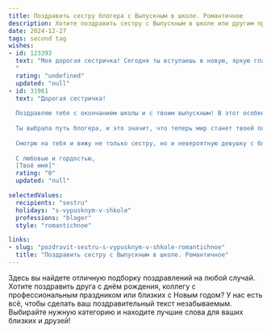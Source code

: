 ```yaml
---
title: Поздравить сестру блогера с Выпускным в школе. Романтичное
description: Хотите поздравить сестру с Выпускным в школе или другим праздником? Наш ИИ создаст незабываемое поздравление, а вы обязательно выделитесь среди других.  
date: 2024-12-27
tags: second tag
wishes:
- id: 123393
  text: "Моя дорогая сестричка! Сегодня ты вступаешь в новую, яркую главу жизни, оставляя позади школьные годы и открывая перед собой безграничные просторы.  Твой талант, твоя искренность и твой блистательный ум – вот ключи к твоей будущей  успешной карьере блогера. Пусть твой путь будет усеян цветами вдохновения, а каждое видео – шедевром, способным тронуть сердца миллионов.  Пусть любовь, счастье и свет всегда окружают тебя. С выпускным тебя, моя любимая!
  "
  rating: "undefined"
  updated: "null"
- id: 31961
  text: "Дорогая сестричка!
  
  Поздравляю тебя с окончанием школы и с твоим выпускным! В этот особенный день ты стоишь на пороге новых открытий и возможностей, и я уверена, что в твоём сердце горит огонь мечты, который никогда не погаснет.
  
  Ты выбрала путь блогера, и это значит, что теперь мир станет твоей площадкой для творчества! Пусть каждая твоя история будет вдохновляющей и трогающей, а твоё стремление к самовыражению донесёт до людей удивительные моменты, которые ты сможешь запечатлеть!
  
  Смотрю на тебя и вижу не только сестру, но и невероятную девушку с блестящим будущим. Желаю тебе смелости следовать своим мечтам, верить в себя и всегда оставаться истинной. Пусть каждый день будет наполнен яркими эмоциями и возможностями, которые приведут тебя к успеху.
  
  С любовью и гордостью,
  [Твоё имя]"
  rating: "0"
  updated: "null"

selectedValues:
  recipients: "sestru"
  holidays: "s-vypusknym-v-shkole"
  professions: "bloger"
  style: "romantichnoe"

links:
- slug: "pozdravit-sestru-s-vypusknym-v-shkole-romantichnoe"
  title: "Поздравить сестру с Выпускным в школе. Романтичное"
---
```


Здесь вы найдете отличную подборку поздравлений на любой случай. 
Хотите поздравить друга с днём рождения, коллегу с профессиональным праздником или близких с Новым годом? У нас есть всё, чтобы сделать ваш поздравительный текст незабываемым. Выбирайте нужную категорию и находите лучшие слова для ваших близких и друзей!
